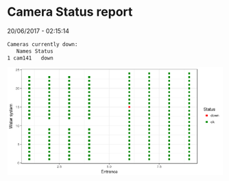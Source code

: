 Camera Status report
================
20/06/2017 - 02:15:14

    Cameras currently down:
       Names Status
    1 cam141   down

![](camreport_files/figure-markdown_github/unnamed-chunk-2-1.png)
